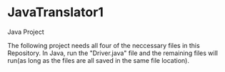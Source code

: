 # JavaTranslator1
Java Project

The following project needs all four of the neccessary files in this Repository. In Java, run the "Driver.java" file and the remaining files 
will run(as long as the files are all saved in the same file location). 
